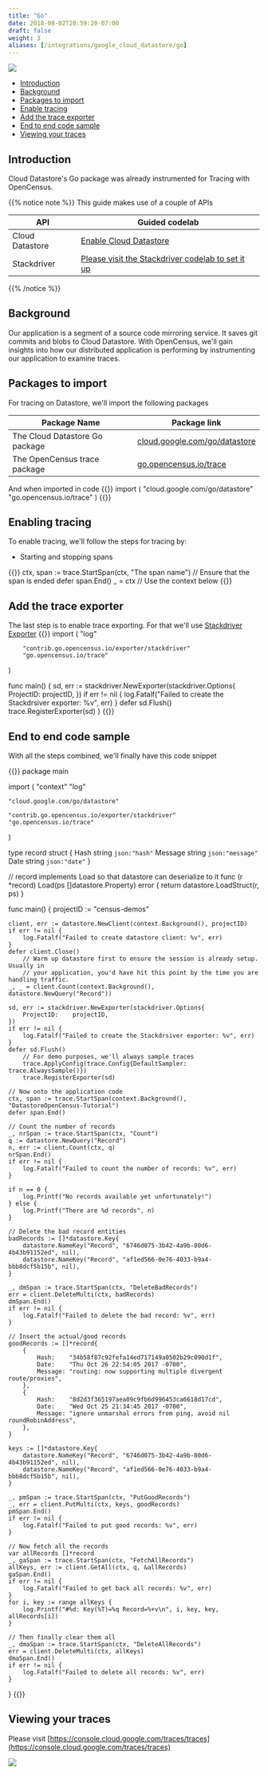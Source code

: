 ```yaml
---
title: "Go"
date: 2018-08-02T20:59:20-07:00
draft: false
weight: 3
aliases: [/integrations/google_cloud_datastore/go]
---
```


![](/images/gopher.png)

- [Introduction](#introduction)
- [Background](#background)
- [Packages to import](#packages-to-import)
- [Enable tracing](#enable-tracing)
- [Add the trace exporter](#add-the-trace-exporter)
- [End to end code sample](#end-to-end-code-sample)
- [Viewing your traces](#viewing-your-traces)

## Introduction
Cloud Datastore's Go package was already instrumented for Tracing with OpenCensus.

{{% notice note %}}
This guide makes use of a couple of APIs

API|Guided codelab
---|---
Cloud Datastore|[Enable Cloud Datastore](https://cloud.google.com/datastore)
Stackdriver|[Please visit the Stackdriver codelab to set it up](/codelabs/stackdriver)
{{% /notice %}}

## Background

Our application is a segment of a source code mirroring service. It saves git commits and blobs to Cloud Datastore.
With OpenCensus, we'll gain insights into how our distributed application is performing by instrumenting our application to examine
traces.

## Packages to import

For tracing on Datastore, we'll import the following packages

Package Name|Package link
---|---
The Cloud Datastore Go package|[cloud.google.com/go/datastore](https://godoc.org/cloud.google.com/go/datastore)
The OpenCensus trace package|[go.opencensus.io/trace](https://godoc.org/go.opencensus.io/trace)

And when imported in code
{{<highlight go>}}
import (
        "cloud.google.com/go/datastore"
        "go.opencensus.io/trace"
)
{{</highlight>}}

## Enabling tracing

To enable tracing, we'll follow the steps for tracing by:

* Starting and stopping spans

{{<highlight go>}}
ctx, span := trace.StartSpan(ctx, "The span name")
// Ensure that the span is ended
defer span.End()
_ = ctx // Use the context below
{{</highlight>}}

## Add the trace exporter
The last step is to enable trace exporting. For that we'll use [Stackdriver Exporter](/supported-exporters/go/stackdriver)
{{<highlight go>}}
import (
        "log"

        "contrib.go.opencensus.io/exporter/stackdriver"
        "go.opencensus.io/trace"
)

func main() {
        sd, err := stackdriver.NewExporter(stackdriver.Options{
                ProjectID:    projectID,
        })
        if err != nil {
                log.Fatalf("Failed to create the Stackdrsiver exporter: %v", err)
        }
        defer sd.Flush()
        trace.RegisterExporter(sd)
}
{{</highlight>}}


## End to end code sample

With all the steps combined, we'll finally have this code snippet

{{<highlight go>}}
package main

import (
	"context"
	"log"

	"cloud.google.com/go/datastore"

	"contrib.go.opencensus.io/exporter/stackdriver"
	"go.opencensus.io/trace"
)

type record struct {
	Hash    string `json:"hash"`
	Message string `json:"message"`
	Date    string `json:"date"`
}

// record implements Load so that datastore can deserialize to it
func (r *record) Load(ps []datastore.Property) error {
	return datastore.LoadStruct(r, ps)
}

func main() {
	projectID := "census-demos"

	client, err := datastore.NewClient(context.Background(), projectID)
	if err != nil {
		log.Fatalf("Failed to create datastore client: %v", err)
	}
	defer client.Close()
        // Warm up datastore first to ensure the session is already setup. Usually in
        // your application, you'd have hit this point by the time you are handling traffic.
	_, _ = client.Count(context.Background(), datastore.NewQuery("Record"))

	sd, err := stackdriver.NewExporter(stackdriver.Options{
		ProjectID:    projectID,
	})
	if err != nil {
		log.Fatalf("Failed to create the Stackdrsiver exporter: %v", err)
	}
	defer sd.Flush()
        // For demo purposes, we'll always sample traces
        trace.ApplyConfig(trace.Config{DefaultSampler: trace.AlwaysSample()})
        trace.RegisterExporter(sd)

	// Now onto the application code
	ctx, span := trace.StartSpan(context.Background(), "DatastoreOpenCensus-Tutorial")
	defer span.End()

	// Count the number of records
	_, nrSpan := trace.StartSpan(ctx, "Count")
	q := datastore.NewQuery("Record")
	n, err := client.Count(ctx, q)
	nrSpan.End()
	if err != nil {
		log.Fatalf("Failed to count the number of records: %v", err)
	}

	if n == 0 {
		log.Printf("No records available yet unfortunately!")
	} else {
		log.Printf("There are %d records", n)
	}

	// Delete the bad record entities
	badRecords := []*datastore.Key{
		datastore.NameKey("Record", "6746d075-3b42-4a9b-80d6-4b43b91152ed", nil),
		datastore.NameKey("Record", "af1ed566-0e76-4033-b9a4-bbb8dcf5b15b", nil),
	}

	_, dmSpan := trace.StartSpan(ctx, "DeleteBadRecords")
	err = client.DeleteMulti(ctx, badRecords)
	dmSpan.End()
	if err != nil {
		log.Fatalf("Failed to delete the bad record: %v", err)
	}

	// Insert the actual/good records
	goodRecords := []*record{
		{
			Hash:    "34b58f87c92fefa14ed717149a0502b29c090d1f",
			Date:    "Thu Oct 26 22:54:05 2017 -0700",
			Message: "routing: now supporting multiple divergent route/proxies",
		},
		{
			Hash:    "8d2d3f365197aea09c9fb6d996453ca6618d17cd",
			Date:    "Wed Oct 25 21:34:45 2017 -0700",
			Message: "ignore unmarshal errors from ping, avoid nil roundRobinAddress",
		},
	}

	keys := []*datastore.Key{
		datastore.NameKey("Record", "6746d075-3b42-4a9b-80d6-4b43b91152ed", nil),
		datastore.NameKey("Record", "af1ed566-0e76-4033-b9a4-bbb8dcf5b15b", nil),
	}

	_, pmSpan := trace.StartSpan(ctx, "PutGoodRecords")
	_, err = client.PutMulti(ctx, keys, goodRecords)
	pmSpan.End()
	if err != nil {
		log.Fatalf("Failed to put good records: %v", err)
	}

	// Now fetch all the records
	var allRecords []*record
	_, gaSpan := trace.StartSpan(ctx, "FetchAllRecords")
	allKeys, err := client.GetAll(ctx, q, &allRecords)
	gaSpan.End()
	if err != nil {
		log.Fatalf("Failed to get back all records: %v", err)
	}
	for i, key := range allKeys {
		log.Printf("#%d: Key(%T)=%q Record=%+v\n", i, key, key, allRecords[i])
	}

	// Then finally clear them all
	_, dmaSpan := trace.StartSpan(ctx, "DeleteAllRecords")
	err = client.DeleteMulti(ctx, allKeys)
	dmaSpan.End()
	if err != nil {
		log.Fatalf("Failed to delete all records: %v", err)
	}
}
{{</highlight>}}

## Viewing your traces
Please visit [https://console.cloud.google.com/traces/traces](https://console.cloud.google.com/traces/traces)

![](/images/cloud_datastore_trace-go.png)
